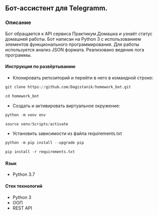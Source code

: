 ## Бот-ассистент для Telegramm.

### Описание
Бот обращается к API сервиса Практикум.Домашка и узнаёт статус домашней работы. Бот
написан на Python 3 с использованием элементов функционального программирования. Для
работы используется анализ JSON формата. Реализовано ведение лога программы.

#### Инструкция по развёртыванию
* Клонировать репозиторий и перейти в него в командной строке:

```python
git clone https://github.com/Dagistanik/homework_bot.git
```

```python
cd homework_bot
```


* Cоздать и активировать виртуальное окружение:

```python
python -m venv env
```

```python
source venv/Scripts/activate
```

* Установить зависимости из файла requirements.txt
```python
python -m pip install --upgrade pip
```
```python
pip install -r requirements.txt
```
#### Язык

* Python 3.7

#### Стек технологий

* Python 3
* ООП
* REST API